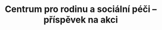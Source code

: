 ---
id: 9aab2b74-c586-4869-b6b0-5c4f755645e3
title: "Centrum pro rodinu a sociální péči – příspěvek na akci"
price: 30000
year: 2017
description: "Fandíme rodině"
kouskovani: true
locationName: undefined
position:
  lng: 18.2487708245592
  lat: 49.81003678636713
---